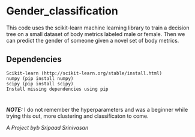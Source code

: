 # Gender_classification
This code uses the scikit-learn machine learning library to train a decision tree on a small dataset of body metrics labeled male or female. Then we can predict the gender of someone given a novel set of body metrics.

## Dependencies
    Scikit-learn (http://scikit-learn.org/stable/install.html)
    numpy (pip install numpy)
    scipy (pip install scipy)
    Install missing dependencies using pip
#
__*NOTE:*__ I do not remember the hyperparameters and was a beginner while trying this out, more clustering and classificaton to come.

*A Project byb Sripaad Srinivasan*

